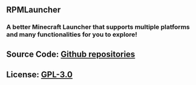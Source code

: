 ## RPMLauncher

### A better Minecraft Launcher that supports multiple platforms and many functionalities for you to explore! 

## Source Code: [Github repositories](https://github.com/RPMTW/RPMLauncher)
## License: [GPL-3.0](https://choosealicense.com/licenses/gpl-3.0)
